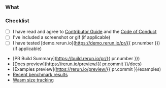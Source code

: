 <!--
Open the PR up as a draft until you feel it is ready for a proper review.

Do not make PR:s from your own `main` branch, as that makes it difficult for reviewers to add their own fixes.

Add any improvements to the branch as new commits to make it easier for reviewers to follow the progress. All commits will be squashed to a single commit once the PR is merged into `main`.

Make sure you mention any issues that this PR closes in the description, as well as any other related issues.

To get an auto-generated PR description you can put "copilot:summary" or "copilot:walkthrough" anywhere.
-->

### What

### Checklist
* [ ] I have read and agree to [Contributor Guide](https://github.com/rerun-io/rerun/blob/main/CONTRIBUTING.md) and the [Code of Conduct](https://github.com/rerun-io/rerun/blob/main/CODE_OF_CONDUCT.md)
* [ ] I've included a screenshot or gif (if applicable)
* [ ] I have tested [demo.rerun.io](https://demo.rerun.io/pr/{{ pr.number }}) (if applicable)

- [PR Build Summary](https://build.rerun.io/pr/{{ pr.number }})
- [Docs preview](https://rerun.io/preview/{{ pr.commit }}/docs)
- [Examples preview](https://rerun.io/preview/{{ pr.commit }}/examples)
- [Recent benchmark results](https://ref.rerun.io/dev/bench/)
- [Wasm size tracking](https://ref.rerun.io/dev/sizes/)

